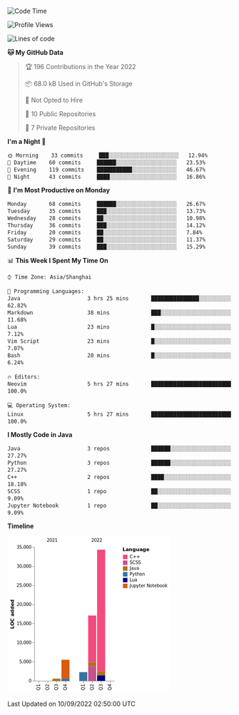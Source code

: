 <!--START_SECTION:waka-->
![Code Time](http://img.shields.io/badge/Code%20Time-34%20hrs%2046%20mins-blue)

![Profile Views](http://img.shields.io/badge/Profile%20Views-1-blue)

![Lines of code](https://img.shields.io/badge/From%20Hello%20World%20I%27ve%20Written-60%20Thousand%20lines%20of%20code-blue)

**🐱 My GitHub Data** 

> 🏆 196 Contributions in the Year 2022
 > 
> 📦 68.0 kB Used in GitHub's Storage 
 > 
> 🚫 Not Opted to Hire
 > 
> 📜 10 Public Repositories 
 > 
> 🔑 7 Private Repositories  
 > 
**I'm a Night 🦉** 

```text
🌞 Morning    33 commits     ███░░░░░░░░░░░░░░░░░░░░░░   12.94% 
🌆 Daytime    60 commits     ██████░░░░░░░░░░░░░░░░░░░   23.53% 
🌃 Evening    119 commits    ███████████░░░░░░░░░░░░░░   46.67% 
🌙 Night      43 commits     ████░░░░░░░░░░░░░░░░░░░░░   16.86%

```
📅 **I'm Most Productive on Monday** 

```text
Monday       68 commits     ██████░░░░░░░░░░░░░░░░░░░   26.67% 
Tuesday      35 commits     ███░░░░░░░░░░░░░░░░░░░░░░   13.73% 
Wednesday    28 commits     ██░░░░░░░░░░░░░░░░░░░░░░░   10.98% 
Thursday     36 commits     ███░░░░░░░░░░░░░░░░░░░░░░   14.12% 
Friday       20 commits     ██░░░░░░░░░░░░░░░░░░░░░░░   7.84% 
Saturday     29 commits     ██░░░░░░░░░░░░░░░░░░░░░░░   11.37% 
Sunday       39 commits     ███░░░░░░░░░░░░░░░░░░░░░░   15.29%

```


📊 **This Week I Spent My Time On** 

```text
⌚︎ Time Zone: Asia/Shanghai

💬 Programming Languages: 
Java                     3 hrs 25 mins       ███████████████░░░░░░░░░░   62.82% 
Markdown                 38 mins             ███░░░░░░░░░░░░░░░░░░░░░░   11.68% 
Lua                      23 mins             █░░░░░░░░░░░░░░░░░░░░░░░░   7.12% 
Vim Script               23 mins             █░░░░░░░░░░░░░░░░░░░░░░░░   7.07% 
Bash                     20 mins             █░░░░░░░░░░░░░░░░░░░░░░░░   6.24%

🔥 Editors: 
Neovim                   5 hrs 27 mins       █████████████████████████   100.0%

💻 Operating System: 
Linux                    5 hrs 27 mins       █████████████████████████   100.0%

```

**I Mostly Code in Java** 

```text
Java                     3 repos             ██████░░░░░░░░░░░░░░░░░░░   27.27% 
Python                   3 repos             ██████░░░░░░░░░░░░░░░░░░░   27.27% 
C++                      2 repos             ████░░░░░░░░░░░░░░░░░░░░░   18.18% 
SCSS                     1 repo              ██░░░░░░░░░░░░░░░░░░░░░░░   9.09% 
Jupyter Notebook         1 repo              ██░░░░░░░░░░░░░░░░░░░░░░░   9.09%

```


**Timeline**

![Chart not found](https://raw.githubusercontent.com/kopp4/kopp4/main/charts/bar_graph.png) 


 Last Updated on 10/09/2022 02:50:00 UTC
<!--END_SECTION:waka-->
